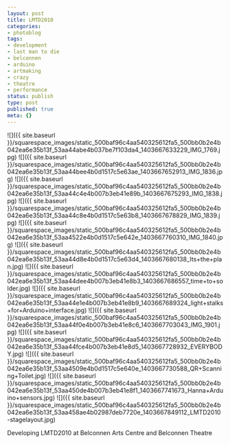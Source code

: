 ```yaml
---
layout: post
title: LMTD2010
categories:
- photoblog
tags:
- development
- last man to die
- belconnen
- arduino
- artmaking
- crazy
- theatre
- performance
status: publish
type: post
published: true
meta: {}
---
```


![]({{ site.baseurl }}/squarespace_images/static_500baf96c4aa540325612fa5_500bb0b2e4b042ea6e35b13f_53aa44abe4b037be7f103da4_1403667633229_IMG_1769.jpg)
![]({{ site.baseurl }}/squarespace_images/static_500baf96c4aa540325612fa5_500bb0b2e4b042ea6e35b13f_53aa44bee4b0d1517c5e63ae_1403667652913_IMG_1836.jpg)
![]({{ site.baseurl }}/squarespace_images/static_500baf96c4aa540325612fa5_500bb0b2e4b042ea6e35b13f_53aa44c4e4b007b3eb41e89b_1403667675293_IMG_1838.jpg)
![]({{ site.baseurl }}/squarespace_images/static_500baf96c4aa540325612fa5_500bb0b2e4b042ea6e35b13f_53aa44c8e4b0d1517c5e63b8_1403667678829_IMG_1839.jpg)
![]({{ site.baseurl }}/squarespace_images/static_500baf96c4aa540325612fa5_500bb0b2e4b042ea6e35b13f_53aa4522e4b0d1517c5e642e_1403667760310_IMG_1840.jpg)
![]({{ site.baseurl }}/squarespace_images/static_500baf96c4aa540325612fa5_500bb0b2e4b042ea6e35b13f_53aa44d8e4b0d1517c5e63d4_1403667680138_Its+the+plan.jpg)
![]({{ site.baseurl }}/squarespace_images/static_500baf96c4aa540325612fa5_500bb0b2e4b042ea6e35b13f_53aa44dee4b007b3eb41e8b3_1403667686557_time+to+solder.jpg)
![]({{ site.baseurl }}/squarespace_images/static_500baf96c4aa540325612fa5_500bb0b2e4b042ea6e35b13f_53aa44e1e4b007b3eb41e8b9_1403667689324_light+stalks+for+Arduino+interface.jpg)
![]({{ site.baseurl }}/squarespace_images/static_500baf96c4aa540325612fa5_500bb0b2e4b042ea6e35b13f_53aa44f0e4b007b3eb41e8c6_1403667703043_IMG_1901.jpg)
![]({{ site.baseurl }}/squarespace_images/static_500baf96c4aa540325612fa5_500bb0b2e4b042ea6e35b13f_53aa44fce4b007b3eb41e8d5_1403667728932_EVERYBODY.jpg)
![]({{ site.baseurl }}/squarespace_images/static_500baf96c4aa540325612fa5_500bb0b2e4b042ea6e35b13f_53aa4509e4b0d1517c5e640e_1403667730588_QR+Scanning+Toilet.jpg)
![]({{ site.baseurl }}/squarespace_images/static_500baf96c4aa540325612fa5_500bb0b2e4b042ea6e35b13f_53aa450de4b007b3eb41e8f1_1403667741673_Hanna+Arduino+sensors.jpg)
![]({{ site.baseurl }}/squarespace_images/static_500baf96c4aa540325612fa5_500bb0b2e4b042ea6e35b13f_53aa458ae4b02987deb7720e_1403667849112_LMTD2010-stagelayout.jpg)

Developing LMTD2010 at Belconnen Arts Centre and Belconnen Theatre
